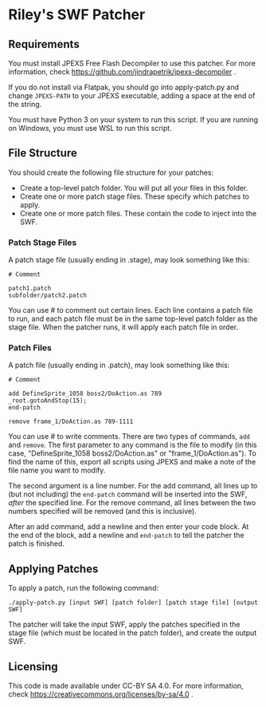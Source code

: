 # Riley's SWF Patcher

## Requirements

You must install JPEXS Free Flash Decompiler to use this patcher. For more information, check https://github.com/jindrapetrik/jpexs-decompiler .

If you do not install via Flatpak, you should go into apply-patch.py and change `JPEXS-PATH` to your JPEXS executable, adding a space at the end of the string.

You must have Python 3 on your system to run this script. If you are running on Windows, you must use WSL to run this script.

## File Structure

You should create the following file structure for your patches:

- Create a top-level patch folder. You will put all your files in this folder.
- Create one or more patch stage files. These specify which patches to apply.
- Create one or more patch files. These contain the code to inject into the SWF.

### Patch Stage Files

A patch stage file (usually ending in .stage), may look something like this:

```
# Comment

patch1.patch
subfolder/patch2.patch
```

You can use \# to comment out certain lines. Each line contains a patch file to run, and each patch file must be in the same top-level patch folder as the stage file. When the patcher runs, it will apply each patch file in order.

### Patch Files

A patch file (usually ending in .patch), may look something like this:

```
# Comment

add DefineSprite_1058 boss2/DoAction.as 789
_root.gotoAndStop(15);
end-patch

remove frame_1/DoAction.as 789-1111
```

You can use \# to write comments. There are two types of commands, `add` and `remove`. The first parameter to any command is the file to modify (in this case, "DefineSprite_1058 boss2/DoAction.as" or "frame_1/DoAction.as"). To find the name of this, export all scripts using JPEXS and make a note of the file name you want to modify.

The second argument is a line number. For the add command, all lines up to (but not including) the `end-patch` command will be inserted into the SWF, *after* the specified line. For the remove command, all lines between the two numbers specified will be removed (and this is inclusive).

After an add command, add a newline and then enter your code block. At the end of the block, add a newline and `end-patch` to tell the patcher the patch is finished.


## Applying Patches

To apply a patch, run the following command:

`./apply-patch.py [input SWF] [patch folder] [patch stage file] [output SWF]`

The patcher will take the input SWF, apply the patches specified in the stage file (which must be located in the patch folder), and create the output SWF.

## Licensing

This code is made available under CC-BY SA 4.0. For more information, check https://creativecommons.org/licenses/by-sa/4.0 .
